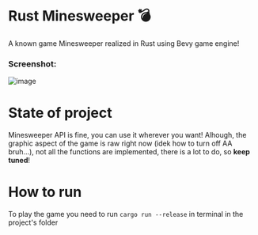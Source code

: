 # Rust Minesweeper 💣
A known game Minesweeper realized in Rust using Bevy game engine!

### Screenshot:
![image](https://user-images.githubusercontent.com/67521698/205448001-e981e8f9-f972-4709-a839-2490f6b9b9ec.png)

# State of project
Minesweeper API is fine, you can use it wherever you want! Alhough, the graphic aspect of the game is raw right now (idek how to turn off AA bruh...), not all the functions are implemented, there is a lot to do, so **keep tuned**!

# How to run
To play the game you need to run `cargo run --release` in terminal in the project's folder
